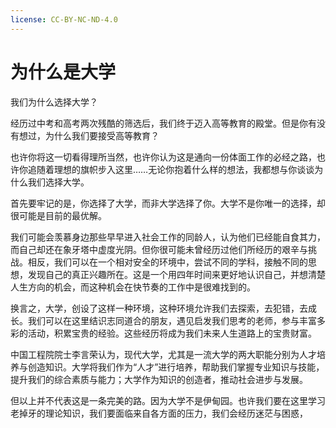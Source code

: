 ```yaml
---
license: CC-BY-NC-ND-4.0
---
```


# 为什么是大学

我们为什么选择大学？

经历过中考和高考两次残酷的筛选后，我们终于迈入高等教育的殿堂。但是你有没有想过，为什么我们要接受高等教育？

也许你将这一切看得理所当然，也许你认为这是通向一份体面工作的必经之路，也许你追随着理想的旗帜步入这里……无论你抱着什么样的想法，我都想与你谈谈为什么我们选择大学。

首先要牢记的是，你选择了大学，而非大学选择了你。大学不是你唯一的选择，却很可能是目前的最优解。

我们可能会羡慕身边那些早早进入社会工作的同龄人，认为他们已经能自食其力，而自己却还在象牙塔中虚度光阴。但你很可能未曾经历过他们所经历的艰辛与挑战。相反，我们可以在一个相对安全的环境中，尝试不同的学科，接触不同的思想，发现自己的真正兴趣所在。这是一个用四年时间来更好地认识自己，并想清楚人生方向的机会，而这种机会在快节奏的工作中是很难找到的。

换言之，大学，创设了这样一种环境，这种环境允许我们去探索，去犯错，去成长。我们可以在这里结识志同道合的朋友，遇见启发我们思考的老师，参与丰富多彩的活动，积累宝贵的经验。这些经历将成为我们未来人生道路上的宝贵财富。

中国工程院院士李言荣认为，现代大学，尤其是一流大学的两大职能分别为人才培养与创造知识。大学将我们作为“人才”进行培养，帮助我们掌握专业知识与技能，提升我们的综合素质与能力；大学作为知识的创造者，推动社会进步与发展。

但以上并不代表这是一条完美的路。因为大学不是伊甸园。也许我们要在这里学习老掉牙的理论知识，我们要面临来自各方面的压力，我们会经历迷茫与困惑，